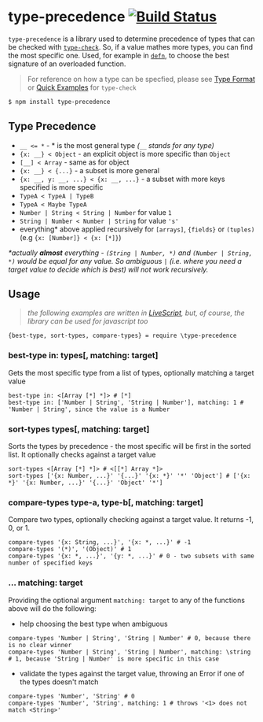 # type-precedence [![Build Status](https://travis-ci.org/zaboco/type-precedence.png?branch=master)](https://travis-ci.org/zaboco/type-precedence)

`type-precedence` is a library used to determine precedence of types that can be checked with [`type-check`](https://github.com/gkz/type-check). So, if a value mathes more types, you can find the most specific one. Used, for example in [`defn`](https://github.com/zaboco/defn), to choose the best signature of an overloaded function.
> For reference on how a type can be specfied, please see [Type Format](https://github.com/gkz/type-check#type-format) or [Quick Examples](https://github.com/gkz/type-check#quick-examples) for `type-check`

```sh
$ npm install type-precedence
```
## Type Precedence

* `__ <= *` - * is the most general type _(`__` stands for any type)_
* `{x: __} < Object` - an explicit object is more specific than `Object`
* `[__] < Array` - same as for object
* `{x: __} < {...}` - a subset is more general
* `{x: __, y: __, ...} < {x: __, ...}` - a subset with more keys specified is more specific
* `TypeA < TypeA | TypeB`
* `TypeA < Maybe TypeA`
* `Number | String < String | Number` for value `1`
* `String | Number < Number | String` for value `'s'`
* everything\* above applied recursively for `[arrays]`, `{fields}` or `(tuples)` (e.g `{x: [Number]} < {x: [*]}`)

_\*actually __almost__ everything - `(String | Number, *)` and `(Number | String, *)` would be equal for any value. So ambiguous `|` (i.e. where you need a target value to decide which is best) will not work recursively._

## Usage
> _the following examples are written in [LiveScript](http://livescript.net/), but, of course, the library can be used for javascript too_

```ls
{best-type, sort-types, compare-types} = require \type-precedence
```
### best-type in: types[, matching: target]
Gets the most specific type from a list of types, optionally matching a target value
```ls
best-type in: <[Array [*] *]> # [*]
best-type in: ['Number | String', 'String | Number'], matching: 1 # 'Number | String', since the value is a Number
```

### sort-types types[, matching: target]
Sorts the types by precedence - the most specific will be first in the sorted list. It optionally checks against a target value
```ls
sort-types <[Array [*] *]> # <[[*] Array *]>
sort-types ['{x: Number, ...}' '{...}' '{x: *}' '*' 'Object'] # ['{x: *}' '{x: Number, ...}' '{...}' 'Object' '*']
```

### compare-types type-a, type-b[, matching: target]
Compare two types, optionally checking against a target value. It returns -1, 0, or 1.
```ls
compare-types '{x: String, ...}', '{x: *, ...}' # -1
compare-types '(*)', '(Object)' # 1
compare-types '{x: *, ...}', '{y: *, ...}' # 0 - two subsets with same number of specified keys
```

### ... matching: target
Providing the optional argument `matching: target` to any of the functions above will do the following:

* help choosing the best type when ambiguous
```ls
compare-types 'Number | String', 'String | Number' # 0, because there is no clear winner
compare-types 'Number | String', 'String | Number', matching: \string # 1, because 'String | Number' is more specific in this case
```

* validate the types against the target value, throwing an Error if one of the types doesn't match
```ls
compare-types 'Number', 'String' # 0
compare-types 'Number', 'String', matching: 1 # throws '<1> does not match <String>'
```
